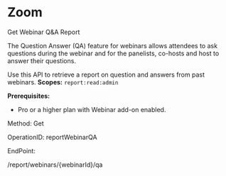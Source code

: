 #     Zoom


Get Webinar Q&A Report

The Question  Answer (QA) feature for webinars allows attendees to ask questions during the webinar and for the panelists, co-hosts and host to answer their questions.

Use this API to retrieve a report on question and answers from past webinars. 
**Scopes:** `report:read:admin`
 
**Prerequisites:**
* Pro or a higher plan with Webinar add-on enabled.

Method: Get

OperationID: reportWebinarQA

EndPoint:

/report/webinars/{webinarId}/qa
